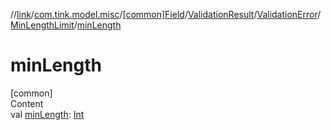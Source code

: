 //[link](../../../../../index.md)/[com.tink.model.misc](../../../../index.md)/[[common]Field](../../../index.md)/[ValidationResult](../../index.md)/[ValidationError](../index.md)/[MinLengthLimit](index.md)/[minLength](min-length.md)



# minLength  
[common]  
Content  
val [minLength](min-length.md): [Int](https://kotlinlang.org/api/latest/jvm/stdlib/kotlin/-int/index.html)  



